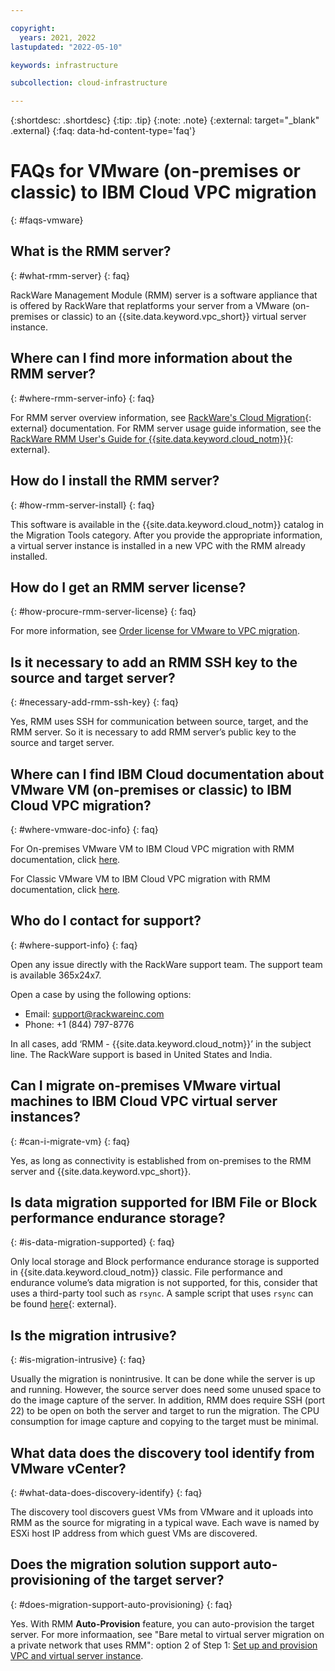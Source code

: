 ```yaml
---

copyright:
  years: 2021, 2022
lastupdated: "2022-05-10"

keywords: infrastructure

subcollection: cloud-infrastructure

---
```


{:shortdesc: .shortdesc}
{:tip: .tip}
{:note: .note}
{:external: target="_blank" .external}
{:faq: data-hd-content-type='faq'}

# FAQs for VMware (on-premises or classic) to IBM Cloud VPC migration
{: #faqs-vmware}

## What is the RMM server? 
{: #what-rmm-server}
{: faq}

RackWare Management Module (RMM) server is a software appliance that is offered by RackWare that replatforms your server from a VMware (on-premises or classic) to an {{site.data.keyword.vpc_short}} virtual server instance.
 
## Where can I find more information about the RMM server? 
{: #where-rmm-server-info}
{: faq}

For RMM server overview information, see [RackWare's Cloud Migration](https://www.rackwareinc.com/cloud-migration){: external} documentation. For RMM server usage guide information, see the [RackWare RMM User's Guide for {{site.data.keyword.cloud_notm}}](https://www.rackwareinc.com/rackware-rmm-users-guide-for-ibm-cloud){: external}.
 
## How do I install the RMM server? 
{: #how-rmm-server-install}
{: faq}

This software is available in the {{site.data.keyword.cloud_notm}} catalog in the Migration Tools category. After you provide the appropriate information, a virtual server instance is installed in a new VPC with the RMM already installed.
 
## How do I get an RMM server license?  
{: #how-procure-rmm-server-license}
{: faq}

For more information, see [Order license for VMware to VPC migration](/docs/cloud-infrastructure?topic=cloud-infrastructure-migrating-images-vmware-vpc#byol-bring-your-own-license-from-rackware). 
 
## Is it necessary to add an RMM SSH key to the source and target server? 
{: #necessary-add-rmm-ssh-key}
{: faq}

Yes, RMM uses SSH for communication between source, target, and the RMM server. So it is necessary to add RMM server’s public key to the source and target server.
 
 
## Where can I find IBM Cloud documentation about VMware VM (on-premises or classic) to IBM Cloud VPC migration? 
{: #where-vmware-doc-info}
{: faq}

For On-premises VMware VM to IBM Cloud VPC migration with RMM documentation, click [here](https://test.cloud.ibm.com/docs/cloud-infrastructure?topic=cloud-infrastructure-migrating-images-vmware-vpc).

For Classic VMware VM to IBM Cloud VPC migration with RMM documentation, click [here](https://test.cloud.ibm.com/docs/cloud-infrastructure?topic=cloud-infrastructure-migrating-images-vmware-vpc-classic).
 
## Who do I contact for support? 
{: #where-support-info}
{: faq}

Open any issue directly with the RackWare support team. The support team is available 365x24x7.

Open a case by using the following options:

- Email: support@rackwareinc.com 
- Phone: +1 (844) 797-8776 

In all cases, add ‘RMM - {{site.data.keyword.cloud_notm}}’ in the subject line. The RackWare support is based in United States and India. 
 
## Can I migrate on-premises VMware virtual machines to IBM Cloud VPC virtual server instances? 
{: #can-i-migrate-vm}
{: faq}

Yes, as long as connectivity is established from on-premises to the RMM server and {{site.data.keyword.vpc_short}}. 
 
## Is data migration supported for IBM File or Block performance endurance storage? 
{: #is-data-migration-supported}
{: faq}

Only local storage and Block performance endurance storage is supported in {{site.data.keyword.cloud_notm}} classic. File performance and endurance volume’s data migration is not supported, for this, consider that uses a third-party tool such as `rsync`. A sample script that uses `rsync` can be found [here](https://github.com/IBM-Cloud/vpc-migration-tools){: external}.

## Is the migration intrusive?
{: #is-migration-intrusive}
{: faq}

Usually the migration is nonintrusive. It can be done while the server is up and running. However, the source server does need some unused space to do the image capture of the server. In addition, RMM does require SSH (port 22) to be open on both the server and target to run the migration. The CPU consumption for image capture and copying to the target must be minimal.
 
## What data does the discovery tool identify from VMware vCenter? 
{: #what-data-does-discovery-identify}
{: faq}

The discovery tool discovers guest VMs from VMware and it uploads into RMM as the source for migrating in a typical wave. Each wave is named by ESXi host IP address from which guest VMs are discovered.
 
## Does the migration solution support auto-provisioning of the target server?
{: #does-migration-support-auto-provisioning}
{: faq}

Yes. With RMM **Auto-Provision** feature, you can auto-provision the target server. For more informaation, see "Bare metal to virtual server migration on a private network that uses RMM": option 2 of Step 1: [Set up and provision VPC and virtual server instance](/docs/cloud-infrastructure?topic=cloud-infrastructure-migrating-images-vmware-vpc#cloud-vpc-vsi-setup).
 
 